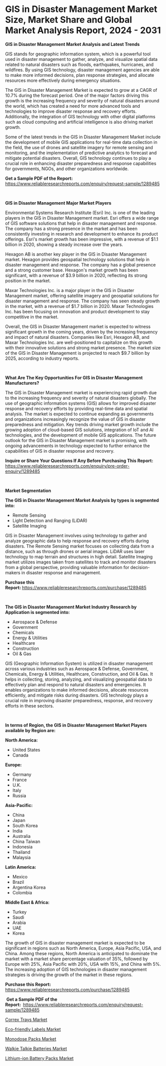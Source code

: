<p><h1>GIS in Disaster Management Market Size, Market Share and Global Market Analysis Report, 2024 - 2031</h1></p><p><strong>GIS in Disaster Management Market Analysis and Latest Trends</strong></p>
<p><p>GIS stands for geographic information system, which is a powerful tool used in disaster management to gather, analyze, and visualize spatial data related to natural disasters such as floods, earthquakes, hurricanes, and wildfires. By using GIS technology, disaster management agencies are able to make more informed decisions, plan response strategies, and allocate resources more effectively during emergency situations. </p><p>The GIS in Disaster Management Market is expected to grow at a CAGR of 10.7% during the forecast period. One of the major factors driving this growth is the increasing frequency and severity of natural disasters around the world, which has created a need for more advanced tools and technologies to improve disaster response and recovery efforts. Additionally, the integration of GIS technology with other digital platforms such as cloud computing and artificial intelligence is also driving market growth.</p><p>Some of the latest trends in the GIS in Disaster Management Market include the development of mobile GIS applications for real-time data collection in the field, the use of drones and satellite imagery for remote sensing and monitoring, and the implementation of predictive analytics to forecast and mitigate potential disasters. Overall, GIS technology continues to play a crucial role in enhancing disaster preparedness and response capabilities for governments, NGOs, and other organizations worldwide.</p></p>
<p><strong>Get a Sample PDF of the Report:&nbsp;</strong> <a href="https://www.reliableresearchreports.com/enquiry/request-sample/1289485">https://www.reliableresearchreports.com/enquiry/request-sample/1289485</a></p>
<p>&nbsp;</p>
<p><strong>GIS in Disaster Management Major Market Players</strong></p>
<p><p>Environmental Systems Research Institute (Esri) Inc. is one of the leading players in the GIS in Disaster Management market. Esri offers a wide range of GIS software solutions that help in disaster management and response. The company has a strong presence in the market and has been consistently investing in research and development to enhance its product offerings. Esri's market growth has been impressive, with a revenue of $1.1 billion in 2020, showing a steady increase over the years.</p><p>Hexagon AB is another key player in the GIS in Disaster Management market. Hexagon provides geospatial technology solutions that help in disaster management and response. The company has a global presence and a strong customer base. Hexagon's market growth has been significant, with a revenue of $3.9 billion in 2020, reflecting its strong position in the market.</p><p>Maxar Technologies Inc. is a major player in the GIS in Disaster Management market, offering satellite imagery and geospatial solutions for disaster management and response. The company has seen steady growth in the market, with a revenue of $1.7 billion in 2020. Maxar Technologies Inc. has been focusing on innovation and product development to stay competitive in the market.</p><p>Overall, the GIS in Disaster Management market is expected to witness significant growth in the coming years, driven by the increasing frequency and impact of natural disasters. Companies like Esri, Hexagon AB, and Maxar Technologies Inc. are well-positioned to capitalize on this growth with their innovative solutions and strong market presence. The market size of the GIS in Disaster Management is projected to reach $9.7 billion by 2025, according to industry reports.</p></p>
<p>&nbsp;</p>
<p><strong>What Are The Key Opportunities For GIS in Disaster Management Manufacturers?</strong></p>
<p><p>The GIS in Disaster Management market is experiencing rapid growth due to the increasing frequency and severity of natural disasters globally. The use of geographic information systems (GIS) allows for improved disaster response and recovery efforts by providing real-time data and spatial analysis. The market is expected to continue expanding as governments and organizations increasingly recognize the value of GIS in disaster preparedness and mitigation. Key trends driving market growth include the growing adoption of cloud-based GIS solutions, integration of IoT and AI technologies, and the development of mobile GIS applications. The future outlook for the GIS in Disaster Management market is promising, with ongoing advancements in technology expected to further enhance the capabilities of GIS in disaster response and recovery.</p></p>
<p><strong>Inquire or Share Your Questions If Any Before Purchasing This Report:</strong> <a href="https://www.reliableresearchreports.com/enquiry/pre-order-enquiry/1289485">https://www.reliableresearchreports.com/enquiry/pre-order-enquiry/1289485</a></p>
<p>&nbsp;</p>
<p><strong>Market Segmentation</strong></p>
<p><strong>The GIS in Disaster Management Market Analysis by types is segmented into:</strong></p>
<p><ul><li>Remote Sensing</li><li>Light Detection and Ranging (LiDAR)</li><li>Satellite Imaging</li></ul></p>
<p><p>GIS in Disaster Management involves using technology to gather and analyze geographic data to help response and recovery efforts during disasters. The Remote Sensing market focuses on collecting data from a distance, such as through drones or aerial images. LiDAR uses laser technology to map terrain and structures in high detail. Satellite Imaging market utilizes images taken from satellites to track and monitor disasters from a global perspective, providing valuable information for decision-makers in disaster response and management.</p></p>
<p><strong>Purchase this Report:&nbsp;</strong><a href="https://www.reliableresearchreports.com/purchase/1289485">https://www.reliableresearchreports.com/purchase/1289485</a></p>
<p>&nbsp;</p>
<p><strong>The GIS in Disaster Management Market Industry Research by Application is segmented into:</strong></p>
<p><ul><li>Aerospace & Defense</li><li>Government</li><li>Chemicals</li><li>Energy & Utilities</li><li>Healthcare</li><li>Construction</li><li>Oil & Gas</li></ul></p>
<p><p>GIS (Geographic Information System) is utilized in disaster management across various industries such as Aerospace & Defense, Government, Chemicals, Energy & Utilities, Healthcare, Construction, and Oil & Gas. It helps in collecting, storing, analyzing, and visualizing geospatial data to effectively plan and respond to natural disasters and emergencies. It enables organizations to make informed decisions, allocate resources efficiently, and mitigate risks during disasters. GIS technology plays a crucial role in improving disaster preparedness, response, and recovery efforts in these sectors.</p></p>
<p>&nbsp;</p>
<p><strong>In terms of Region, the GIS in Disaster Management Market Players available by Region are:</strong></p>
<p>
    <p> <strong> North America: </strong>
        <ul>
            <li>United States</li>
            <li>Canada</li>
        </ul>
        </p> 
    <p> <strong> Europe: </strong>
        <ul>
            <li>Germany</li>
            <li>France</li>
            <li>U.K.</li>
            <li>Italy</li>
            <li>Russia</li>
        </ul>
        </p> 
    <p> <strong> Asia-Pacific: </strong>
        <ul>
            <li>China</li>
            <li>Japan</li>
            <li>South Korea</li>
            <li>India</li>
            <li>Australia</li>
            <li>China Taiwan</li>
            <li>Indonesia</li>
            <li>Thailand</li>
            <li>Malaysia</li>
        </ul>
        </p> 
    <p> <strong> Latin America: </strong>
        <ul>
            <li>Mexico</li>
            <li>Brazil</li>
            <li>Argentina Korea</li>
            <li>Colombia</li>
        </ul>
        </p> 
    <p> <strong> Middle East & Africa: </strong>
        <ul>
            <li>Turkey</li>
            <li>Saudi</li>
            <li>Arabia</li>
            <li>UAE</li>
            <li>Korea</li>
        </ul>
    </p>
    </p>
<p><p>The growth of GIS in disaster management market is expected to be significant in regions such as North America, Europe, Asia Pacific, USA, and China. Among these regions, North America is anticipated to dominate the market with a market share percentage valuation of 35%, followed by Europe with 25%, Asia Pacific with 20%, USA with 15%, and China with 5%. The increasing adoption of GIS technologies in disaster management strategies is driving the growth of the market in these regions.</p></p>
<p><strong>Purchase this Report: </strong><a href="https://www.reliableresearchreports.com/purchase/1289485">https://www.reliableresearchreports.com/purchase/1289485</a></p>
<p>&nbsp;<strong>Get a Sample PDF of the Report:&nbsp;&nbsp;</strong><a href="https://www.reliableresearchreports.com/enquiry/request-sample/1289485">https://www.reliableresearchreports.com/enquiry/request-sample/1289485</a></p>
<p><strong></strong></p>
<p><p><a href="https://view.publitas.com/reportprime-1/correx-trays-market-offers-provide-insightful-data-for-the-time-period-from-2024-to-2031-and-also-provide-analysis-based-on-application-type-and-region/">Correx Trays Market</a></p><p><a href="https://ivy-potential-64b.notion.site/Eco-friendly-Labels-Market-Size-and-Examines-its-Market-Scope-with-a-Primary-Focus-on-Growth-Oppor-ed4ea3ada06e4feb83391f9c92bd7fcb">Eco-friendly Labels Market</a></p><p><a href="https://nifty-kite-d51.notion.site/Insights-into-Monodose-Packs-Market-Size-Analysing-Market-Share-Trends-and-Growth-from-2024-to-20-0953cdc39879451299202c2a1fb5d104">Monodose Packs Market</a></p><p><a href="https://view.publitas.com/reportprime-1/walkie-talkie-batteries-market-offers-provide-insightful-data-for-the-time-period-from-2024-to-2031-and-also-provide-analysis-based-on-application-type-and-region/">Walkie Talkie Batteries Market</a></p><p><a href="https://five-trouble-98a.notion.site/Lithium-ion-Battery-Packs-Market-Size-2024-2031-Global-Industrial-Analysis-Key-Geographical-Regio-03ece6c3225244efa8855acf4591be91">Lithium-ion Battery Packs Market</a></p></p>